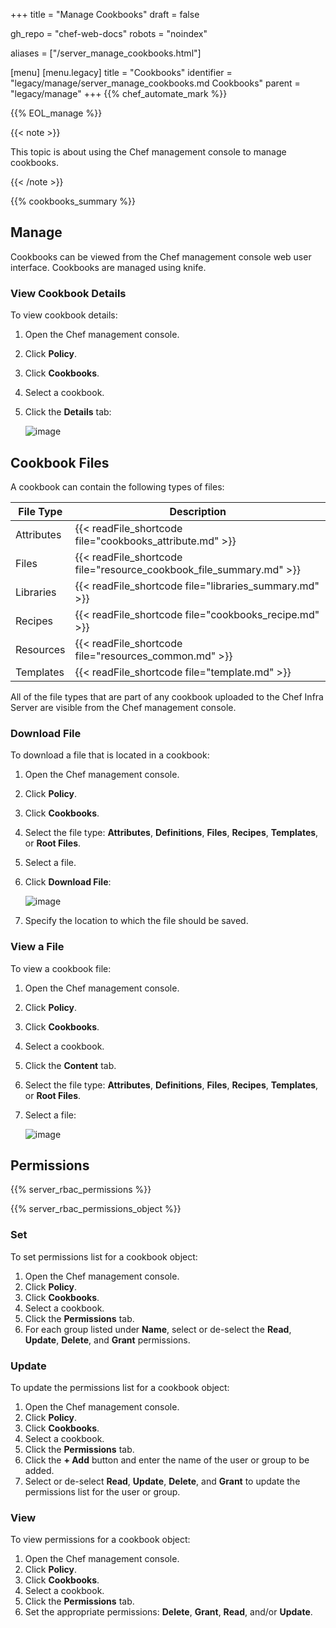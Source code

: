 +++
title = "Manage Cookbooks"
draft = false

gh_repo = "chef-web-docs"
robots = "noindex"


aliases = ["/server_manage_cookbooks.html"]

[menu]
  [menu.legacy]
    title = "Cookbooks"
    identifier = "legacy/manage/server_manage_cookbooks.md Cookbooks"
    parent = "legacy/manage"
+++
{{% chef_automate_mark %}}

{{% EOL_manage %}}

{{< note >}}

This topic is about using the Chef management console to manage
cookbooks.

{{< /note >}}

{{% cookbooks_summary %}}

## Manage

Cookbooks can be viewed from the Chef management console web user
interface. Cookbooks are managed using knife.

### View Cookbook Details

To view cookbook details:

1.  Open the Chef management console.

2.  Click **Policy**.

3.  Click **Cookbooks**.

4.  Select a cookbook.

5.  Click the **Details** tab:

    ![image](/images/step_manage_webui_policy_cookbook_view_details.png)

## Cookbook Files

A cookbook can contain the following types of files:

<table>
<colgroup>
<col style="width: 12%" />
<col style="width: 87%" />
</colgroup>
<thead>
<tr class="header">
<th>File Type</th>
<th>Description</th>
</tr>
</thead>
<tbody>
<tr class="odd">
<td>Attributes</td>
<td>{{< readFile_shortcode file="cookbooks_attribute.md" >}}</td>
</tr>
<tr class="even">
<td>Files</td>
<td>{{< readFile_shortcode file="resource_cookbook_file_summary.md" >}}</td>
</tr>
<tr class="odd">
<td>Libraries</td>
<td>{{< readFile_shortcode file="libraries_summary.md" >}}</td>
</tr>
<tr class="even">
<td>Recipes</td>
<td>{{< readFile_shortcode file="cookbooks_recipe.md" >}}</td>
</tr>
<tr class="odd">
<td>Resources</td>
<td>{{< readFile_shortcode file="resources_common.md" >}}</td>
</tr>
<tr class="even">
<td>Templates</td>
<td>{{< readFile_shortcode file="template.md" >}}</td>
</tr>
</tbody>
</table>

All of the file types that are part of any cookbook uploaded to the Chef
Infra Server are visible from the Chef management console.

### Download File

To download a file that is located in a cookbook:

1.  Open the Chef management console.

2.  Click **Policy**.

3.  Click **Cookbooks**.

4.  Select the file type: **Attributes**, **Definitions**, **Files**,
    **Recipes**, **Templates**, or **Root Files**.

5.  Select a file.

6.  Click **Download File**:

    ![image](/images/step_manage_webui_policy_cookbook_download.png)

7.  Specify the location to which the file should be saved.

### View a File

To view a cookbook file:

1.  Open the Chef management console.

2.  Click **Policy**.

3.  Click **Cookbooks**.

4.  Select a cookbook.

5.  Click the **Content** tab.

6.  Select the file type: **Attributes**, **Definitions**, **Files**,
    **Recipes**, **Templates**, or **Root Files**.

7.  Select a file:

    ![image](/images/step_manage_webui_policy_cookbook_file_view.png)

## Permissions

{{% server_rbac_permissions %}}

{{% server_rbac_permissions_object %}}

### Set

To set permissions list for a cookbook object:

1.  Open the Chef management console.
2.  Click **Policy**.
3.  Click **Cookbooks**.
4.  Select a cookbook.
5.  Click the **Permissions** tab.
6.  For each group listed under **Name**, select or de-select the
    **Read**, **Update**, **Delete**, and **Grant** permissions.

### Update

To update the permissions list for a cookbook object:

1.  Open the Chef management console.
2.  Click **Policy**.
3.  Click **Cookbooks**.
4.  Select a cookbook.
5.  Click the **Permissions** tab.
6.  Click the **+ Add** button and enter the name of the user or group
    to be added.
7.  Select or de-select **Read**, **Update**, **Delete**, and **Grant**
    to update the permissions list for the user or group.

### View

To view permissions for a cookbook object:

1.  Open the Chef management console.
2.  Click **Policy**.
3.  Click **Cookbooks**.
4.  Select a cookbook.
5.  Click the **Permissions** tab.
6.  Set the appropriate permissions: **Delete**, **Grant**, **Read**,
    and/or **Update**.
